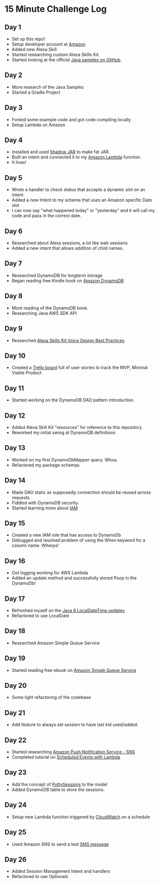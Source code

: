 # 15 Minute Challenge Log

## Day 1
* Set up this repo!
* Setup developer account at [Amazon](https://developer.amazon.com)
* Added new Alexa Skill
* Started researching custom Alexa Skills Kit.
* Started looking at the official [Java samples on GitHub](https://github.com/amzn/alexa-skills-kit-java).

## Day 2
* More research of the Java Samples
* Started a Gradle Project

## Day 3
* Forked some example code and got code compiling locally
* Setup Lambda on Amazon

## Day 4
* Installed and used [Shadow JAR](http://imperceptiblethoughts.com/shadow/) to make fat JAR.
* Built an intent and connected it to my [Amazon Lambda](https://aws.amazon.com/lambda/) function.
* It lives!


## Day 5
* Wrote a handler to check status that accepts a dynamic slot on an intent.
* Added a new Intent to my schema that uses an Amazon specific Date slot
* I can now say "what happened today" or "yesterday" and it will call my code and pass in the correct date.

## Day 6
* Researched about Alexa sessions, a lot like web sessions
* Added a new intent that allows addition of child names.

## Day 7
* Researched DynamoDB for longterm storage
* Began reading free Kindle book on [Amazon DynamoDB](https://www.amazon.com/Amazon-DynamoDB-Developer-Guide-Services-ebook/dp/B007Q4JGBM/ref=asap_bc?ie=UTF8)

## Day 8
* More reading of the DynamoDB book.
* Researching Java AWS SDK API

## Day 9
* Researched [Alexa Skills Kit Voice Design Best Practices](https://developer.amazon.com/public/solutions/alexa/alexa-skills-kit/docs/alexa-skills-kit-voice-design-best-practices)

## Day 10
* Created a [Trello board](https://trello.com/b/Ml2HYzP3/potty-party) full of user stories to track the MVP, Minimal Viable Product

## Day 11
* Started working on the DynamoDB DAO pattern introduction.

## Day 12
* Added Alexa Skill Kit "resources" for reference to this repository.
* Reworked my initial swing at DynamoDB definitions

## Day 13
* Worked on my first DynamoDbMapper query.  Whoa.
* Refactored my package schemas.

## Day 14
* Made DAO static as supposedly connection should be reused across requests.
* Fiddled with DynamoDB security.
* Started learning more about [IAM](http://docs.aws.amazon.com/IAM/latest/UserGuide/introduction.html)

## Day 15
* Created a new IAM role that has access to DynamoDb
* Debugged and resolved problem of using the When keyword for a column name.  Wherps!

## Day 16
* Got logging working for AWS Lambda
* Added an update method and successfully stored Poop in the DynamoDb!

## Day 17
* Refreshed myself on the [Java 8 LocalDateTime updates](http://www.oracle.com/technetwork/articles/java/jf14-date-time-2125367.html)
* Refactored to use LocalDate

## Day 18
* Researched Amazon Simple Queue Service

## Day 19
* Started reading free ebook on [Amazon Simple Queue Service](https://www.amazon.com/Amazon-Simple-Queue-Service-Developer-ebook/dp/B007S1LEEA)

## Day 20
* Some light refactoring of the codebase

## Day 21
* Add feature to always set session to have last kid used/added.

## Day 22
* Started researching [Amazon Push Notification Service - SNS](https://aws.amazon.com/sns/)
* Completed tutorial on [Scheduled Events with Lambda](http://docs.aws.amazon.com/lambda/latest/dg/with-scheduled-events.html)

## Day 23
* Add the concept of [PottySessions](https://trello.com/c/jVu8WUzy/2-as-a-parent-i-should-be-able-to-start-and-stop-a-potty-session-so-that-i-can-be-reminded-to-try-to-get-child-to-attempt-potty-ti) to the model
* Added DynamoDB table to store the sessions.

## Day 24
* Setup new Lambda function triggered by [CloudWatch](http://docs.aws.amazon.com/lambda/latest/dg/with-scheduled-events.html) on a schedule

## Day 25
* Used Amazon SNS to send a test [SMS message](http://docs.aws.amazon.com/sns/latest/dg/sms_publish-to-phone.html#sms_publish_sdk)

## Day 26
* Added Session Management Intent and handlers
* Refactored to use Optionals